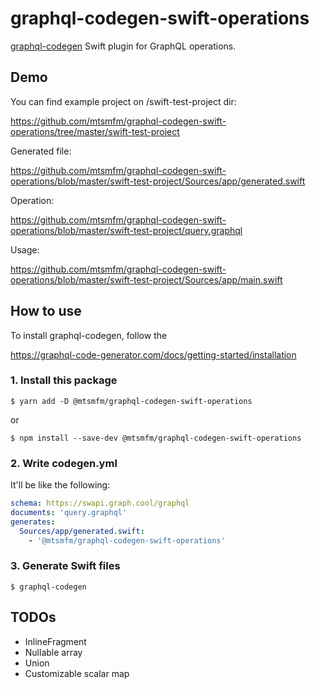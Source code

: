 # graphql-codegen-swift-operations

[graphql-codegen](https://graphql-code-generator.com/) Swift plugin for GraphQL operations.

## Demo

You can find example project on /swift-test-project dir:

https://github.com/mtsmfm/graphql-codegen-swift-operations/tree/master/swift-test-project

Generated file:

https://github.com/mtsmfm/graphql-codegen-swift-operations/blob/master/swift-test-project/Sources/app/generated.swift

Operation:

https://github.com/mtsmfm/graphql-codegen-swift-operations/blob/master/swift-test-project/query.graphql

Usage:

https://github.com/mtsmfm/graphql-codegen-swift-operations/blob/master/swift-test-project/Sources/app/main.swift

## How to use

To install graphql-codegen, follow the

https://graphql-code-generator.com/docs/getting-started/installation

### 1. Install this package

```
$ yarn add -D @mtsmfm/graphql-codegen-swift-operations
```

or

```
$ npm install --save-dev @mtsmfm/graphql-codegen-swift-operations
```

### 2. Write codegen.yml

It'll be like the following:

```yaml
schema: https://swapi.graph.cool/graphql
documents: 'query.graphql'
generates:
  Sources/app/generated.swift:
    - '@mtsmfm/graphql-codegen-swift-operations'
```

### 3. Generate Swift files

```
$ graphql-codegen
```

## TODOs

- InlineFragment
- Nullable array
- Union
- Customizable scalar map
